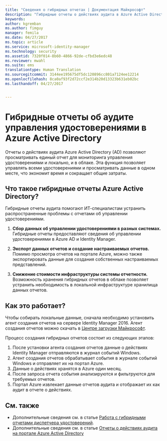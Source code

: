 ```yaml
---
title: "Сведения о гибридных отчетах | Документация Майкрософт"
description: "Гибридные отчеты о действиях аудита в Azure Active Directory позволяют просматривать облачные и локальные события аудита."
keywords: 
author: kgremban
ms.author: fimguy
manager: femila
ms.date: 04/27/2017
ms.topic: article
ms.service: microsoft-identity-manager
ms.technology: security
ms.assetid: 7320f014-8b60-4866-92de-cfbd3e6edc48
ms.reviewer: mwahl
ms.suite: ems
translationtype: Human Translation
ms.sourcegitcommit: 3144ee195675df5dc120896cc801a7124ee12214
ms.openlocfilehash: 8ca0af93f2d72ccf2e314b20d13323b631eb02bc
ms.lasthandoff: 04/27/2017


---
```


# <a name="hybrid-identity-management-audit-reports-in-azure-active-directory"></a>Гибридные отчеты об аудите управления удостоверениями в Azure Active Directory
Отчеты о действиях аудита Azure Active Directory (AD) позволяют просматривать единый отчет для мониторинга управления удостоверениями и локально, и в облаке. Эта функция позволяет управлять всеми удостоверениями и просматривать данные в одном месте, что экономит время и сокращает общие затраты.

## <a name="what-is-azure-active-directory-hybrid-reporting"></a>Что такое гибридные отчеты Azure Active Directory?
Гибридные отчеты аудита помогают ИТ-специалистам устранить распространенные проблемы с отчетами об управлении удостоверениями.

1. **Сбор данных об управлении удостоверениями в разных системах.** Гибридные отчеты предоставляют сведения об управлении удостоверениями в Azure AD и Identity Manager.

2. **Экспорт данных отчетов и создание настраиваемых отчетов.** Помимо просмотра отчетов на портале Azure, можно также экспортировать данные для создания собственных настраиваемых представлений.

3. **Снижение стоимости инфраструктуры системы отчетности.** Возможность хранения гибридных отчетов в облаке позволяет устранить необходимость в локальной инфраструктуре хранилища данных отчетов.

## <a name="how-does-it-work"></a>Как это работает?

Чтобы собирать локальные данные, сначала необходимо установить агент создания отчетов на сервере Identity Manager 2016. Агент создания отчетов можно скачать в [Центре загрузки Майкрософт](https://www.microsoft.com/en-us/download/details.aspx?id=####/).

Процесс создания гибридных отчетов состоит из следующих этапов:
1. После установки агента создания отчетов данные о действиях Identity Manager отправляются в журнал событий Windows.
2. Агент создания отчетов обрабатывает события в журнале событий Windows и отправляет их на портал Azure.
3. Данные о действиях хранятся в Azure один месяц.
4. После запроса отчета события анализируются и фильтруются для требуемых отчетов.
5. Портал Azure извлекает данные отчетов аудита и отображает их как аудит в отчете о действиях.

## <a name="see-also"></a>См. также
- Дополнительные сведения см. в статье [Работа с гибридными отчетами диспетчера удостоверений](/microsoft-identity-manager/deploy-use/working-with-identity-manager-hybrid-reporting).
- Дополнительные сведения см. в статье [Отчеты о действиях аудита на портале Azure Active Directory](https://docs.microsoft.com/en-us/azure/active-directory/active-directory-reporting-activity-audit-logs)

